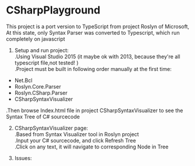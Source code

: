 # CSharpPlayground
 This project is a port version to TypeScript from project Roslyn of Microsoft,   
 At this state, only Syntax Parser was converted to Typescript, which run completely on javascript  

1. Setup and run project:  
.Using Visual Studio 2015 (it maybe ok with 2013, because they're all typescript file,not tested! )  
.Project must be built in following order manually at the first time:  
  - Net.Bcl
  - Roslyn.Core.Parser
  - Roslyn.CSharp.Parser
  - CSharpSyntaxVisualizer  
    
.Then browse Index.html file in project CSharpSyntaxVisualizer to see the Syntax Tree of C# sourcecode

2. CSharpSyntaxVisualizer page:  
 .Based from Syntax Visualizer tool in Roslyn project  
 .Input your C# sourcecode, and click Refresh Tree  
 .Click on any text, it will navigate to corresponding Node in Tree  

3. Issues:  


  
